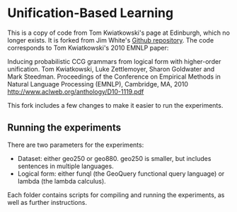 # Unification-Based Learning 

This is a copy of code from Tom Kwiatkowski's page at Edinburgh, which no
longer exists. It is forked from Jim White's [Github
repository](https://github.com/jimwhite/UBL). The code corresponds to Tom
Kwiatkowski's 2010 EMNLP paper:

Inducing probabilistic CCG grammars from logical form with higher-order
unification. Tom Kwiatkowski, Luke Zettlemoyer, Sharon Goldwater and Mark
Steedman. Proceedings of the Conference on Empirical Methods in Natural
Language Processing (EMNLP), Cambridge, MA, 2010
http://www.aclweb.org/anthology/D10-1119.pdf

This fork includes a few changes to make it easier to run the experiments.

## Running the experiments

There are two parameters for the experiments:

- Dataset: either geo250 or geo880. geo250 is smaller, but includes sentences
  in multiple languages.
- Logical form: either funql (the GeoQuery functional query language) or lambda
  (the lambda calculus).

Each folder contains scripts for compiling and running the experiments, as well
as further instructions.
